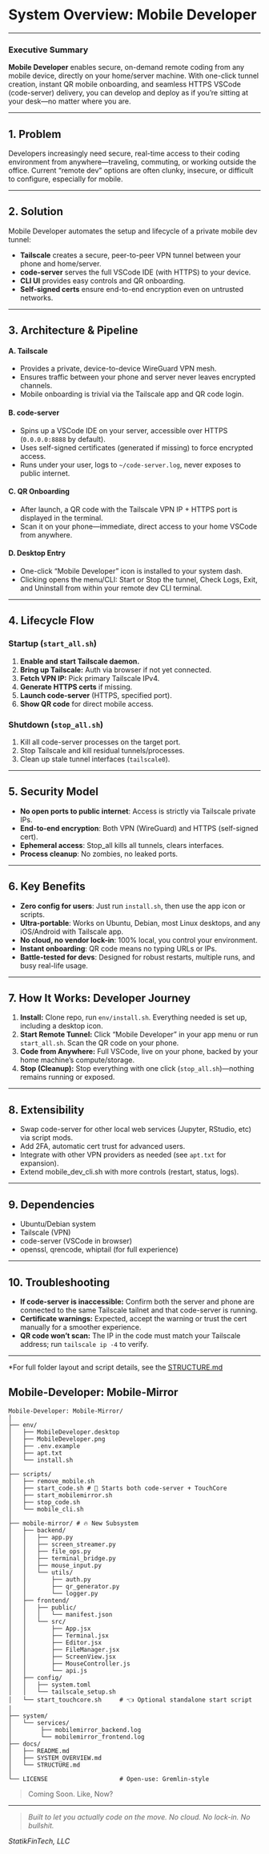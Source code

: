 # System Overview: Mobile Developer

---

### Executive Summary

**Mobile Developer** enables secure, on-demand remote coding from any mobile device, directly on your home/server machine. With one-click tunnel creation, instant QR mobile onboarding, and seamless HTTPS VSCode (code-server) delivery, you can develop and deploy as if you’re sitting at your desk—no matter where you are.

---

## 1. Problem

Developers increasingly need secure, real-time access to their coding environment from anywhere—traveling, commuting, or working outside the office. Current “remote dev” options are often clunky, insecure, or difficult to configure, especially for mobile.

---

## 2. Solution

Mobile Developer automates the setup and lifecycle of a private mobile dev tunnel:

- **Tailscale** creates a secure, peer-to-peer VPN tunnel between your phone and home/server.
- **code-server** serves the full VSCode IDE (with HTTPS) to your device.
- **CLI UI** provides easy controls and QR onboarding.
- **Self-signed certs** ensure end-to-end encryption even on untrusted networks.

---

## 3. Architecture & Pipeline

#### **A. Tailscale**

- Provides a private, device-to-device WireGuard VPN mesh.
- Ensures traffic between your phone and server never leaves encrypted channels.
- Mobile onboarding is trivial via the Tailscale app and QR code login.

#### **B. code-server**

- Spins up a VSCode IDE on your server, accessible over HTTPS (`0.0.0.0:8888` by default).
- Uses self-signed certificates (generated if missing) to force encrypted access.
- Runs under your user, logs to `~/code-server.log`, never exposes to public internet.

#### **C. QR Onboarding**

- After launch, a QR code with the Tailscale VPN IP + HTTPS port is displayed in the terminal.
- Scan it on your phone—immediate, direct access to your home VSCode from anywhere.

#### **D. Desktop Entry**

- One-click “Mobile Developer” icon is installed to your system dash.
- Clicking opens the menu/CLI: Start or Stop the tunnel, Check Logs, Exit, and Uninstall from within your remote dev CLI terminal.

---

## 4. Lifecycle Flow

### Startup (`start_all.sh`)
1. **Enable and start Tailscale daemon.**
2. **Bring up Tailscale:** Auth via browser if not yet connected.
3. **Fetch VPN IP:** Pick primary Tailscale IPv4.
4. **Generate HTTPS certs** if missing.
5. **Launch code-server** (HTTPS, specified port).
6. **Show QR code** for direct mobile access.

### Shutdown (`stop_all.sh`)
1. Kill all code-server processes on the target port.
2. Stop Tailscale and kill residual tunnels/processes.
3. Clean up stale tunnel interfaces (`tailscale0`).

---

## 5. Security Model

- **No open ports to public internet**: Access is strictly via Tailscale private IPs.
- **End-to-end encryption**: Both VPN (WireGuard) and HTTPS (self-signed cert).
- **Ephemeral access**: Stop_all kills all tunnels, clears interfaces.
- **Process cleanup**: No zombies, no leaked ports.

---

## 6. Key Benefits

- **Zero config for users**: Just run `install.sh`, then use the app icon or scripts.
- **Ultra-portable**: Works on Ubuntu, Debian, most Linux desktops, and any iOS/Android with Tailscale app.
- **No cloud, no vendor lock-in**: 100% local, you control your environment.
- **Instant onboarding**: QR code means no typing URLs or IPs.
- **Battle-tested for devs**: Designed for robust restarts, multiple runs, and busy real-life usage.

---

## 7. How It Works: Developer Journey

1. **Install:** Clone repo, run `env/install.sh`. Everything needed is set up, including a desktop icon.
2. **Start Remote Tunnel:** Click “Mobile Developer” in your app menu or run `start_all.sh`. Scan the QR code on your phone.
3. **Code from Anywhere:** Full VSCode, live on your phone, backed by your home machine’s compute/storage.
4. **Stop (Cleanup):** Stop everything with one click (`stop_all.sh`)—nothing remains running or exposed.

---

## 8. Extensibility

- Swap code-server for other local web services (Jupyter, RStudio, etc) via script mods.
- Add 2FA, automatic cert trust for advanced users.
- Integrate with other VPN providers as needed (see `apt.txt` for expansion).
- Extend mobile_dev_cli.sh with more controls (restart, status, logs).

---

## 9. Dependencies

- Ubuntu/Debian system
- Tailscale (VPN)
- code-server (VSCode in browser)
- openssl, qrencode, whiptail (for full experience)

---

## 10. Troubleshooting

- **If code-server is inaccessible:** Confirm both the server and phone are connected to the same Tailscale tailnet and that code-server is running.
- **Certificate warnings:** Expected, accept the warning or trust the cert manually for a smoother experience.
- **QR code won’t scan:** The IP in the code must match your Tailscale address; run `tailscale ip -4` to verify.

---

*For full folder layout and script details, see the [STRUCTURE.md](https://github.com/statikfintechllc/Mobile-Developer/blob/master/STRUCTURE.md)

## Mobile-Developer: Mobile-Mirror
```text
Mobile-Developer: Mobile-Mirror/
│
├── env/
│   ├── MobileDeveloper.desktop
│   ├── MobileDeveloper.png
│   ├── .env.example
│   ├── apt.txt
│   └── install.sh
│
├── scripts/
│   ├── remove_mobile.sh
│   ├── start_code.sh # 🔁 Starts both code-server + TouchCore
│   ├── start_mobilemirror.sh
│   ├── stop_code.sh
│   └── mobile_cli.sh
│
├── mobile-mirror/ # 🔥 New Subsystem
│   ├── backend/
│   │   ├── app.py
│   │   ├── screen_streamer.py
│   │   ├── file_ops.py
│   │   ├── terminal_bridge.py
│   │   ├── mouse_input.py
│   │   └── utils/
│   │       ├── auth.py
│   │       ├── qr_generator.py
│   │       └── logger.py
│   ├── frontend/
│   │   ├── public/
│   │   │   └── manifest.json
│   │   └── src/
│   │       ├── App.jsx
│   │       ├── Terminal.jsx
│   │       ├── Editor.jsx
│   │       ├── FileManager.jsx
│   │       ├── ScreenView.jsx
│   │       ├── MouseController.js
│   │       └── api.js
│   ├── config/
│   │   ├── system.toml
│   │   └── tailscale_setup.sh
│   └── start_touchcore.sh     # 👈 Optional standalone start script
│
├── system/   
│   └── services/
│        ├── mobilemirror_backend.log
│        └── mobilemirror_frontend.log
├── docs/
│   ├── README.md
│   ├── SYSTEM_OVERVIEW.md
│   └── STRUCTURE.md
│
└── LICENSE                    # Open-use: Gremlin-style
```

> Coming Soon. Like, Now?

---

> *Built to let you *actually* code on the move. No cloud. No lock-in. No bullshit.*

*StatikFinTech, LLC*
